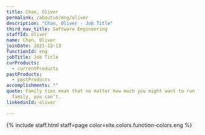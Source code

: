 ```yaml
---
title: Chan, Oliver
permalink: /aboutus/eng/oliver
description: "Chan, Oliver - Job Title"
third_nav_title: Software Engineering
staffId: oliver
name: Chan, Oliver
joinDate: 2021-12-13
functionId: eng
jobTitle: Job Title
curProducts:
  - currentProducts
pastProducts:
  - pastProducts
accomplishments: ""
quote: Family ties mean that no matter how much you might want to run from your
  family, you can’t.
linkedinId: oliver

---
```


{% include staff.html staff=page color=site.colors.function-colors.eng %}
